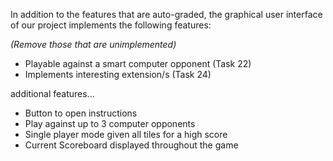 In addition to the features that are auto-graded, the graphical user interface
of our project implements the following features:

*(Remove those that are unimplemented)*


 - Playable against a smart computer opponent (Task 22)
 - Implements interesting extension/s (Task 24)

additional features...
- Button to open instructions
- Play against up to 3 computer opponents
- Single player mode given all tiles for a high score
- Current Scoreboard displayed throughout the game
